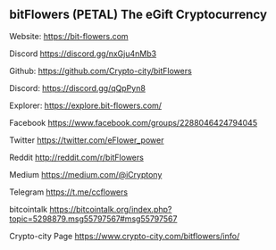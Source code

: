 

bitFlowers (PETAL) 
The eGift Cryptocurrency
-----------------


Website:
https://bit-flowers.com


Discord 
https://discord.gg/nxGju4nMb3


Github: 
https://github.com/Crypto-city/bitFlowers


Discord:
https://discord.gg/qQpPyn8


Explorer:
https://explore.bit-flowers.com/


Facebook
https://www.facebook.com/groups/2288046424794045


Twitter
https://twitter.com/eFlower_power


Reddit
http://reddit.com/r/bitFlowers


Medium
https://medium.com/@iCryptony


Telegram
https://t.me/ccflowers


bitcointalk
https://bitcointalk.org/index.php?topic=5298879.msg55797567#msg55797567


Crypto-city Page
https://www.crypto-city.com/bitflowers/info/














